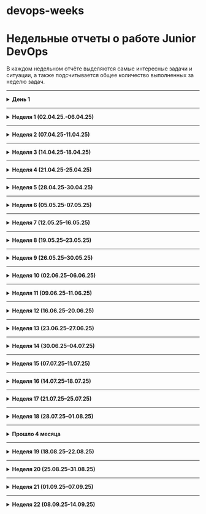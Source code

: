 # devops-weeks

# Недельные отчеты о работе Junior DevOps

В каждом недельном отчёте выделяются самые интересные задачи и ситуации, а также подсчитывается общее количество выполненных за неделю задач.

---

<details>
  <summary><b>День 1</b></summary>

---

1️⃣ _Вчера был мой первый день на новой работе_ 

_Утро началось не с кофе_, хотя я на это рассчитывал. После тренажёрки решил устроить себе второй завтрак: заварил кофе, взял самсу из Пятёрочки. Подготовился к _идеальному старту дня_, сел за комп минут за десять до начала рабочего времени. Тимлид скинул мне ссылку на онлайн-звонок. Но не успел я сделать и глотка, как _начался хаос_: кот с кошкой затеяли драку прямо на столе. В процессе они опрокинули кружку с кофе. Я замер в шоке. Кофе растекся по всему столу, мышка утонула, в голове паника: _Всё, конец, комп в ауте, а до звонка пять минут._

Собрался с духом, оценил ущерб. _К счастью, кружка стояла далеко от системника_, сетевой фильтр тоже уцелел. Пострадала только мышь. Быстро заменил её на запасную, наспех вытер кофе со стола, стены и пола. _Влетел в звонок в последние секунды._

На созвоне тимлид ввёл меня в курс дела. Рассказал, как будет проходить онбординг: первые дни — чтение базы знаний, получение доступов, настройка окружений. База знаний оказалась тем ещё хаосом, общую картину работы по ней не сложишь. На следующей неделе обещает подключить к простым задачам: работа с логами и что-то с Jenkins. Позже более сложные задачи, с учётом моих интересов и навыков.

_День, честно говоря, прошёл довольно скучно._ Пока приходится довольствоваться теорией.

</details>

---

<details>
  <summary><b>Неделя 1 (02.04.25.-06.04.25)</b></summary>

---

_Кол-во задач: 1_


Решил, что ежедневные отчеты будут отнимать слишком много сил, энергии и времени, поэтому будет еженедельный формат.  

Первая неделя оказалась короткой — всего три дня, — но уже можно сделать некоторые выводы.  

▫️**День 1** 

Он был максимально ознакомительным. В моем распоряжении был только созвон с тимлидом и база знаний — хаотичный набор заметок коллег по решению разных кейсов. Честно говоря, пока мало что стало ясно, но начало положено.  

▫️**День 2** 

Этот день оказался куда интереснее. Утром — созвон с тимлидом, но уже более долгий и содержательный. Мне показали некоторые аспекты работы и чуть подробнее рассказали про инфраструктуру. 

После обеда я получил первую задачу: убрать диски (sdb, sdc и т.д.) из LVM. С LVM я работал пару раз в прошлом — когда в центре занятости настраивал серверы на Linux под разные нужды. Вспомнив основы, принялся за дело. Весь день пытался удалить эти диски, но что-то не сходилось. В голове крутилась мысль, что с моими текущими доступами (только SSH до сервера) задачу не выполнить. К концу дня вроде бы получилось разобраться с одним сервером, но тут же всплыла новая проблема: логический том и файловая система показывали разные значения. 
И да, забыл упомянуть важный момент — эти разделы были смонтированы на /root. То есть раздел /root был на sda, sdb, sdc. 

▫️**День 3** 

Утро началось с попыток разобраться дальше. Накидал команды — и один сервер ушел в аут, пинг пропал. Подумал, что нужен доступ к гипервизору, чтобы проверить состояние машины. Оказалось, доступа к виртуализации у меня нет — этим занимается другой отдел. Попросил их пересоздать машину; благо, на ней была только ОС. 
На свежесозданной ВМ нужная файловая система уже была без LVM, sdb и sdc — как и требовалось. 

🤔 _Тут в голове начали зарождаться вопросы._
 
Тимлид спросил, как дела, ведь ВМ скоро нужно сдавать. Я предложил два варианта: 
 
1. Загрузить сервер в live-режиме, отмонтировать /root и внести изменения. Проблема — нет доступа к гипервизору, а значит, придется координироваться с другим отделом через сломанный телефон.  
2. Добавить временный диск, скопировать файловую систему, а затем удалить его.  

Тимлид похвалил: _Отличные варианты, но слишком трудоемкие._ И тут наступил момент, который меня одновременно удивил и озадачил. 

> Он спросил: А есть ли что-то проще? 
>
> Я задумался. 
>
> Попроси просто пересоздать эти ВМ — сказал он. 
>
> Я выдал что-то вроде: А что, так можно было? 
>
> Да, иногда не стоит усложнять там, где это не нужно — ответил он с улыбкой.

_Вот такая вышла неделя. Короткая, но насыщенная._

</details>

---

<details>
  <summary><b>Неделя 2 (07.04.25-11.04.25)</b></summary>

---

_Кол-во задач: 3_

Отработал первую полную неделю, продолжаю получать задачи, что несомненно радует.

▫️**Задача** 

Разобраться с ролью в Ansible, которая выполняет следующие задачи:

— создает пользователя;

— настраивает sudo-доступ;

— добавляет SSH-ключ;

— подключает пользователя к заданным группам;

— удаляет пользователя при необходимости.

Для теста я создал инфраструктуру на своём железе с помощью Vagrant. Развернул VM: ansible-controller и несколько клиентских с разными дистрибутивами Linux (Ubuntu, CentOS, Debian, Fedora) 
Это позволило проверить совместимость роли. Да и в будущем пригодится для различных задач.

Протестировал роль локально — playbook успешно выполнил все функции.

Затем перешел к корпоративному AWX. С ним работал впервые, но интерфейс оказался интуитивным. Провел тесты в бою: создал и удалил своего пользователя — все отработало корректно.

Итог. Роль рабочая и выполняет заявленные функции. Потенциальные проблемы могут быть связаны с некорректной настройкой инвентаря (например, ошибкой в host_vars) или состоянием целевых хостов (отсутствием пакетов, прав доступа.

▫️**Новые задачи**

Получил еще три задачи, но для их выполнения не хватает доступов. Запросил их и жду подтверждения. Ожидание доступов утомляет😨
Параллельно изучаю инфраструктуру, чтобы быть готовым к новым вызовам.

</details>

---

<details>
  <summary><b>Неделя 3 (14.04.25-18.04.25)</b></summary>

---

_Кол-во задач: 3_

👋Прошла третья неделя на новом месте работы, и я заметил, что меня вовлекают в выполнение задач более активно.

▫️**Задача 1**

Есть сайт в котором наблюдаются замедления в работе в разных разделах. Например, очень долго выполняются любые операции с документами. Долго загружаются вкладки внутри документа.
Случаются блокировки в БД, со слов разработчиков из-за тормозов. Возникает злополучная ошибка 500.

После обсуждения с коллегами мы пришли к выводу, что описание проблемы слишком общее, а явных ошибок в логах контейнера или конфигурации Nginx не обнаружено. Предположительно, проблема связана с кодом приложения или базой данных.

Для дальнейшего анализа я обратился к разработчикам, запросив обновленный статус, шаги воспроизведения проблемы и соответствующие логи.

▫️**Задача 2** 

Задача заключалась в развертывании сервиса в Docker и настройка маршрутизации в Nginx на продакшен-сервере.

Для подготовки я протестировал процесс в локальном окружении, чтобы минимизировать риски. Выполнение на боевом сервере прошло успешно, несмотря на определенное волнение. Все шаги, включая запуск контейнеров и настройка роутинга, были выполнены без ошибок.

▫️**Задача 3** 

Следующая задача заключалась в настройке мониторинга сервиса (из предыдущей задачи) в Zabbix. Требовалось создать шаблон, включающий элементы данных и триггеры для проверки доступности портов. 
Шаблон был успешно настроен, проверка портов работает корректно. Задача прошла без сложностей и была выполнена спокойно.

▫️**Задача 4**

Во внимании снова nginx. Один из разработчиков или тестеров выявил проблему при обновлении страницы nginx возвращал 404. 
Кейс оказался типовой, выполнил по инструкции поправив nginx.conf. 

Поскольку Nginx работал в Docker-контейнере (на базе Alpine Linux, где отсутствуют текстовые редакторы), я скопировал конфигурационный файл на локальный компьютер, внес необходимые изменения согласно документации и загрузил обновленный файл обратно в контейнер. Проблема была успешно устранена. Возможно, есть более удобный способ.

▫️**Задача 5 и 6**

Здесь было необходимо  обновить пакеты приложений на паре серверов. Просто подкидываешь файлики, выдаешь нужные права и меняешь версию в вебке.

◻️**Итог недели**

Стоит уточнить, что все описанные задачи выполнялись на разных серверах, что добавило разнообразия в работу.

На этой неделе большая часть времени ушла на задачи, связанные с Docker и Nginx — от развертывания сервисов до настройки конфигураций и устранения ошибок. 
Несмотря на интенсивность, неделя прошла увлекательно и без ощущения рутины. Если возникали вопросы или пробелы в знаниях, я разбивал задачи на части, выполнял их последовательно и при необходимости консультировался с коллегами. Такой подход позволил успешно справиться со всеми трудностями и укрепить уверенность в работе.

</details>

---

<details>
  <summary><b>Неделя 4 (21.04.25-25.04.25)</b></summary>

---

_Кол-во задач: 7_

👋Давно не было недельных отчетов, но задачи никуда не исчезали. Время наверстать упущенное.

▫️В этот раз не буду по номерам описывать каждую задачу, могу лишь обозначить, что было около 7 рутинных задач - выгрузка логов, обновление пакетов, создание учеток в БД.

▫️Но была **одна масштабная задача** 

1) Требовалось выгрузить файлы с хранилища и потом удалить их. 
_Эти пункты были сделаны достаточно быстро._

2) Далее, вместо этих удаленных файлов необходимо установить заглушку в виде pdf на портале. 
_И здесь начались проблемы._ Между файлами с хранилища и контентом на сайте нет каких-то связей, ссылок. 
_Где и что менять не понятно. Условно, заходишь по ssh на свой Яндекс.Диск удаляешь файлы, но не знаешь их названий, путей в веб-интерфейсе. Все это хранится в БД._

Выяснил, в какой из БД надо осуществить поиски.
Нашел таблицу, где находится контент, далее пошел по цепочке таблиц и нашел id-файлов с хранилища. 

_Выглядит это примерно так. Для себя писал шпаргалку:_

```sql
1. Исходные данные. Путь до архива на датасторе. 
В задаче был только подобный путь с файлами:
/Store/folder/doc/0007/80/70/56/06.rar

2. Имея только этот путь начинаю искать файлы в БД.
По полю dss_url ищем путь, как в датастроре в таблице storage. Далее смотрим r_object_id=0007dcu707 и запоминаем его. 
Таким образом мы узнаем к какому стораджу относятся наши файлы:
select * from storage;

3. Так как мы знаем необходимый путь документа 0007/80/70/56/06.rar выполняем:
select * from content where content_id='0007dcu707-80705606';
Видим object_id=29384cfb8, запоминаем.

4. Ищем документ в таблице document_content:
select * from ddt_document_content where dsc_content='29384cfb8';
Получаем id_document=f8b7594

5. Здесь можно глянуть doc_reg_number=321/3df/V1 для поиска по вебке
select * from ddt_document where id_document='f8b7594';
```
Выполнив данные манипуляции, мне удалось узнать из каких документов были удалены обозначенные файлы и где требуется установить заглушку вместо них.

Сейчас это выглядит как пара строк, но тогда мне это стоило достаточных усилий в поисках. Задача не типичная, да и опыт с SQL у меня слабенький.
Собственно я уже был установить заглушку, все данные у меня были на руках, но тут меня поторопили и установку заглушки доверили другому отделу. Данные из шпаргалки я им с радостью предоставил, дабы они не тратили время на поиски сложных связей файлы-документы.

_Такая выдалась неделя, стрессанул в то время, не скрываю._ 
_Казалось, что задача не выполнимая, бесконечный ребус, но решение было найдено._

</details>

---

<details>
  <summary><b>Неделя 5 (28.04.25-30.04.25)</b></summary>

---

_Кол-во задач: 4_

Завершающая неделя месяца и к тому же, _короткая — всего три рабочих дня._
Пост будет не совсем о работе, скорее о моём состоянии.

▫️**В понедельник**, сидя на остановке после спортзала, заметил, что начался насморк, а он бывает у меня довольно редко. Приехав домой, сел за работу и почувствовал сильную усталость, но не придал этому значения. Ночью спал ужасно, вероятно, была температура.

▫️**Во вторник** начал день не выспавшимся и уже с пониманием, что заболел, но старался держать рабочий темп. Вечером организм включил режим повышенная температура 39,5. Такой температуры у меня не было давно. Жаропонижающие не помогали, пришлось вызывать скорую. Фельдшер послушал лёгкие всё ок, посмотрел горло — красное назначил лечение и посоветовал обратиться к терапевту на следующий день.

▫️**В среду** я, конечно, к терапевту не пошёл. Начал работу через не могу, до обеда ещё как-то держался, но затем температура снова поднялась, и даже сидеть за ПК стало невозможно. Пришлось отпроситься на полдня без проблем отпустили.

▫️**Болеть всегда неприятно, а работать в болезни особенно.** Организм в такие моменты должен отдыхать. Постельный режим не привилегия, а необходимость. В моём случае неделя была короткой, и я решил превозмочь три дня. В итоге температура около 38 держалась ещё и в четверг с пятницей. Хорошо, что были праздники это спасло.

📄Если говорить о задачах в этот период, основная работа велась по задаче с SQL, о которой я уже упоминал в прошлом посте. Она растянулась на две недели, но логичнее было отразить её именно в отчёте за предыдущую.
Кроме того, были и типичные задачи вроде выгрузки логов.
Из интересного удалось посоздавать джобы в Jenkins. Это определённо новый для меня опыт: ранее я немного щупал только GitLab CI, так что было приятно познакомиться с новым инструментом.

</details>

---

<details>
  <summary><b>Неделя 6 (05.05.25-07.05.25)</b></summary>

---

_Кол-во задач: 5_

**И снова она, короткая неделя. Всего три рабочих дня.**

_После насыщенных недель в работе наступило небольшое затишье._
Из задач могу выделить одну — расчёт серверных ресурсов для заказчика на три года вперёд.

Интерес заключался в том, что вводные данные в Zabbix были только за один предыдущий год. Пришлось проявить гибкость, чтобы на основе этой неполной информации выстроить прогноз.

Ранее мне не доводилось заниматься расчётом серверных мощностей — мой фокус был в другой области: проектирование узлов связи, серверных помещений и систем видеонаблюдения. Поэтому данная задача стала для меня интересным и полезным новым опытом.

</details>

---

<details>
  <summary><b>Неделя 7 (12.05.25–16.05.25)</b></summary>

---

_Кол-во задач: 5_

_Неделя №7 — топор._ После дня рождения на выходных пора было врываться в полноценную рабочую рутину.

С запуском новой главной площадки появилась необходимость организовать мониторинг доступности REST-сервисов между площадками. К счастью, задачу доверили мне и делать это нужно было с помощью Zabbix.

▫️**Задача:**

Главная площадка должна проверять доступность всех дополнительных площадок (их ~15), делая REST-запросы и ожидая код 200.

Также каждая из дополнительных площадок должна проверять доступность главной.

▫️**Подводные камни:**

Так как запросы должны выполняться между удалёнными площадками, вариант с Web Scenario отпал — Zabbix-сервер (или proxy) не имеет прямого доступа ко всем узлам. Проверки нужно выполнять локально с самих хостов.

▫️**Решение:**

Использовал Zabbix Agent и задал кастомный параметр:

```bash
UserParameter=http.check[*],curl --connect-timeout 5 --max-time 10 -s -o /dev/null -w "%{http_code}" $1
```

Добавил **http.check** как элемент данных и затестил, работает стабильно и быстро.

Сначала всё сделал в лоб: создал шаблон, вручную наклепал 15 итемов — выглядело громоздко, но работало. Потом сел, подумал и переписал всё через LLD-дискавери и макросы. В итоге получилось красиво, масштабируемо и удобно поддерживать. Теперь можно добавлять площадки буквально в пару кликов.

▫️**Другие задачи**

Было еще пару задач по Zabbix - отслеживание переполнения очередей сообщений. Что-то из мелких задач - логи, шрифты, перезапуск служб.

▫️ _В этот период я впервые так глубоко погрузился в Zabbix и мне это понравилось._

</details>

---

<details>
  <summary><b>Неделя 8 (19.05.25–23.05.25)</b></summary>

---

_Кол-во задач: 14_

Продолжаю вести недельные отчеты — это помогает держать себя в тонусе и систематизировать информацию. 
В TickTick я прикрепляю ссылку на задачу и краткое описание, чтобы быстро возвращаться к нужным данным.

Эта неделя выдалась насыщенной: я выполнил рекордное для себя количество задач — 14 штук. Судя по их числу, задачи были мелкими, но разнообразными:

 — Анализ нагрузки серверов;

 — Работа с логами;

 — Траблшутинг сервисов;

 — Создание простых Job в Jenkins;

 — Настройка новых триггеров в Zabbix.

🤔Иногда попадаются задачи, которые требуют исследования, даже если их нельзя завершить в привычном смысле. Например, запросили статус изменения документа, но он был мигрирован из старой базы данных без сохранения состояния, а доступ к старым серверам отсутствует. Я выполнил задачу, потратив время на ее изучение, и на выяснение того, что она нереализуема из-за отсутствия данных. 
Это тоже результат — я задокументировал причину, что делает задачу выполненной в рамках возможного.

⌨️В целом, неделя прошла продуктивно, и я доволен результатами.

</details>

---

<details>
  <summary><b>Неделя 9 (26.05.25–30.05.25)</b></summary>

---

_Кол-во задач: 8_

На носу последняя майская неделя, что она принесла? Задач меньше, чем неделей ранее. 

🥰 _И тут я был приятно удивлен:_ после того как я раскидал кучу задач по Zabbix днями ранее, _ко мне обратился коллега за экспертным мнением._
Я помог ему сделать шаблоны и правила дискавери, чтобы не плодить айтемы вручную на десятке машин, а такое я находил на паре серверов.
_Он был рад — говорит, что сэкономил кучу времени._ 
💪 _Скорость, порядок, воспроизводимость мы приветствуем!_

▫️**Теперь к моим задачам:**

— Сделал новые монструозные графики в Zabbix с выводом кастомных метрик БД, вроде количества активных соединений и времени запросов. Повозился с настройками, но теперь инфа как на ладони сразу видно, где проблемы;

— Написал SQL-скрипт, который чистит старые записи в таблицах логов, раскидал в cron;

— Снова запросы статистики использования серверных ресурсов — проверял, где пора оптимизировать или расширяться. Нашел сервера, где можно сэкономить;

— Правил chrony на паре серверов покопался в логах, но синхронизация времени теперь в порядке, проблем с логами не будет.

⌨️ _Вроде снова ничего сверхестественного, но работа движется._

</details>

---

<details>
  <summary><b>Неделя 10 (02.06.25–06.06.25)</b></summary>

---

_Кол-во задач: 8_

Юбилейная десятая и достаточно душная неделя выдалась.

▫️**Задача**

Помимо центрального Zabbix, который мониторит все площадки заказчиков, у некоторых клиентов есть свои локальные экземпляры Zabbix. 

Задача началась с необходимости настроить Zabbix для одного заказчика. Основные сложности возникли на следующих этапах:

— **Миграция шаблонов:** Пришлось вручную переносить шаблоны, иногда с небольшими правками.

— **Проблема с JMX-метриками:** На некоторых серверах метрики собирались через JMX-интерфейс.
Проблема в том, что в Java-конфиге в hostname указан один IP-адрес хоста и он слушает только его. Однако на серверах было несколько сетевых интерфейсов, и каждый из Zabbix-серверов подключался к ним по разным IP-адресам.

▫️**Решение было найдено:** 

1. Так как и Zabbix-Server, и Zabbix-Proxy работают в Docker, я использовал Extra-hosts.

2. В конфиге Docker-конфиге для каждого Zabbix я прописал соответствие между нужным IP-адресом и DNS-именем (например - 10.0.0.1:app-server)

3. В настройках JMX-интерфейса в обоих Zabbix я указал DNS вместо IP. 

Это позволило унифицировать подключение к JMX, независимо от используемого сетевого интерфейса.

В итоге оба Zabbix заработали корректно, а JMX-метрики стали поступать стабильно, несмотря на наличие нескольких сетевых интерфейсов. 

▫️**Остальные задачи**

Здесь без явных новинок по типу задач:

— Починка сбора метрик Postgres и Pgbouncer;

— Анализ нагрузки по серверам;

— Снятие дампов Tomcat (jstack, jmap);

— Создание простых Job в Jenkins

</details>

---

<details>
  <summary><b>Неделя 11 (09.06.25–11.06.25)</b></summary>

---

_Кол-во задач: 4_

Короткая неделя, количество задач небольшое. 
Прошлые посты выглядят достаточно сухими с технической точки зрения, мне кажется пришло время это исправить.

🔘**Задача 1**

Разработчики выкатили новый метод для удаления неактивных пользователей из базы данных. 
Моя задача — создать джобу в Jenkins, которая будет запускать этот метод.

▫️**Шаг 1: Shell-скрипт**

На Jenkins создал .sh-скрипт, который вызывает нужный Java-метод - cleanupInactiveUsers

**job_template_cleaner.sh**

```bash
#!/bin/bash
export JOB_DIRECTORY=/app/system
$JOB_DIRECTORY/jobs/bin/job_runner.sh template_cleaner "cleanupInactiveUsers"
```

Этот скрипт передаёт управление универсальному раннеру.

▫️**Шаг 2: Универсальный раннер**
Раннер **job_runner.sh** принимает имя задания и метод Java-класса и выполняет ряд операций:

1. Проверка на дубли. Смотрит, не запущено ли уже такое задание, через .pid-файл.

2. Вызывает Java-приложение с параметрами (память, логи, настройки безопасности)

3. Логирование: Всё происходящее записывается в лог-файл.

4. Финал: Удаляет .pid, чтобы следующий запуск прошёл без проблем.

**job_runner.sh**

```bash
#!/bin/bash
export JOB_NAME=$1
export JOB_METHOD=$2
export JOB_PID=/tmp/$1.pid
export JOB_LOG=/app/system/jobs/log/$JOB_NAME.log

if [[ -z "$JOB_METHOD" ]]; then
    echo "Ошибка: укажи имя задания и метод!"
    exit 1
fi

if [[ -f $JOB_PID ]]; then
    echo "Задание $JOB_NAME уже запущено!"
    exit 1
fi

touch $JOB_PID

java -Xmx4g -Xms4g -jar /app/system/app.jar -q "EXECUTE $JOB_METHOD" 2>&1 | tee -a $JOB_LOG

rm -f $JOB_PID
```

▫️**Шаг 3: Jenkins UI — собираем всё вместе**

В Jenkins я создал параметризованный Freestyle Job. В нём запускается ещё один скрипт, который:

1. Проверяет, существует ли нужный .sh-скрипт.

2. Запускает его с таймаутом (например, 3600 секунд), чтобы задание не зависло навечно.

3. Проверяет код завершения и сообщает, всё ли ок.

Шаги сборки:

Выполнить команду shell

```bash
#!/bin/bash
JOB_HOME_PREFIX="/u01/app/system/jobs/bin"
JOB_SCRIPTNAME="${JOB_NAME}"
TIME_RUN=3600

echo "Пробуем запустить ${JOB_HOME_PREFIX}/${JOB_SCRIPTNAME}.sh"

if [[ ! -f ${JOB_HOME_PREFIX}/${JOB_SCRIPTNAME}.sh ]]; then
    echo "Скрипт ${JOB_NAME} не найден!"
    exit 1
fi

timeout $TIME_RUN ${JOB_HOME_PREFIX}/${JOB_SCRIPTNAME}.sh
ex_code=$?
echo "Код завершения: $ex_code"

if [[ $ex_code = "0" ]]; then
    echo "Задание выполнено!"
else
    echo "Таймаут или ошибка!"
fi

rm -f /tmp/${JOB_NAME}.pid
exit 0
```

🔘**Задача 2**

Второй задачей недели было ограничить доступ мобильного приложения к REST API. Нужно было разрешить доступ только к определённым эндпоинтам из списка, а на все остальные запросы отвечать строгим 403.

Мобильное приложение живёт в DMZ, а это значит, что оно может стучаться к API только через внутренний сервер. Проверять всё пришлось через curl. Главная загвоздка — для запросов нужен был сертификат, который пришлось поискать в недрах сервера и аккуратно подсунуть в curl.

```bash
Мобильное приложение
↓ HTTPS :70070
Nginx в DMZ 
↓
10.xxx.xxx.xxx:443
↓
Основной backend/балансер
```

▫️**Решение**

Данное ограничение реализовал через location в nginx

Пример **nginx.conf**

```bash
location ~ ^/razdel/employee/[^/]+$ {
    proxy_pass https://site$request_uri;
    include /usr/local/nginx/conf/conf.d/proxy_common.conf;
}

location / {
    return 403;
}
```

**Проверяем:**

```bash
curl -k \
  --cert /home/user/client_cert.pem \
  --key /home/user/client_cert.pem \
  https://10.xxx.xxx.xxx:70070/razdel/employee/
```

_Задача оказалась не такой уж тривиальной из-за DMZ и сертификатов, но в итоге всё заработало как надо._

◻️**Итог**

В данных задачах я не изобретал велосипед, по сути всё уже написано до нас, но при этом выполнена инженерная работа — интеграция, адаптация и автоматизация.

</details>

---

<details>
  <summary><b>Неделя 12 (16.06.25–20.06.25)</b></summary>

---

_Кол-во задач: 7_

Знаете ли вы, что успех _Prod_ зависит от подготовительных сред? 
На этой неделе я в основном работал над _Dev_ и _Stage_.

🔘**Задача 1**

На одной из Dev площадок возникла неприятная ситуация: процессы сборки в Jenkins остановились из-за нехватки места на диске.

▫️**Что произошло?**

Проведя быстрый анализ, я выяснил, что диск забит артефактами сборок — отчетами в формате HTML и PNG, которые накапливались со временем. Вот что я обнаружил:

```bash
11G — /jenkins/workspace/SpeedTestFirstGroup/build/reports/tests
8.5G — /jenkins/workspace/criticalTimeTest/build/reports/tests
6.2G — /jenkins/workspace/SpeedTestSecondGroup/build/reports/tests
708M — /jenkins/workspace/MultyThreadSmoke/build/reports/tests
```

▫️**Решение**

1. Очистил эти директории и также удалил артефакты от старых джоб, которые уже давно не используются.

2. Чтобы проблема не повторилась, для всех джобов включил опцию в Jenkins:
Среда сборки → Delete workspace before build starts

🔘**Задача 2**

На другой Dev-площадке снова беда: Jenkins упал из-за нехватки места. Но на этот раз виноваты не артефакты сборок, а контент приложения, который хранится прямо там. 
И вот тут начинается самое интересное — дело не столько в технической стороне, сколько в организационных и коммуникативных нюансах.

▫️**Суть задачи**

Освободить место на Dev-площадке, чтобы джобы в Jenkins снова заработали. 
Проблема в том, что контент занимает 300GB. 

Согласитесь, удалять такой объем данных, хоть и в Dev-среде без веской причины — рискованно. Этот контент может быть важен, например, для тестов или других процессов. Как бы вы подошли к решению?

Чтобы решить проблему с 300GB контента, я предложил удалить его, ориентируясь на метки заливки плагинов — они могли бы указывать на актуальность данных в Dev-среде. Тимлид одобрил этот подход, и около 14:00 я оставил комментарий для разработчиков к задаче с данным предложением и собственно забыл об этой задаче.

Но в 19:00 рабочий чат взорвался: разработчики негодуют — джобы в Jenkins не работают, места все еще нет, а у них через 10 минут важная сборка! 

О грядущих сборках в задаче не было ни слова и на мой комментарий они также забили. И кто-то другой кто работает пару лет, знает как нужно и все делает красиво.

Первая мысль: Вот же я накосячил! Но тимлид меня успокоил, сказав, что я все сделал правильно, а разработчики сами виноваты так как не следили за статусом задачи и моими комментариями.

В итоге выяснилось, что контент действительно был не нужен. 

Я запустил команду: 

```bash
sudo find /io3/storage -type f -mtime +30 -delete
```

▫️**Вывод**

Разработчики надеялись на опыт человека, который в этих в процессах уже пару лет, тогда как я человек новый, не знаю контекста и не могу знать все детали. 

_Условия задачи необходимо ставить более конкретные и читаемые для всех._

</details>

---

<details>
  <summary><b>Неделя 13 (23.06.25–27.06.25)</b></summary>

---

_Кол-во задач: 6_

Наконец мы приблизились к прошлой неделе. Как обычно разберем задачи.

🔘**Задача 1**

Необходимо написать джобу в Jenkins, которая снимает Java Dump (jstack+jmap) 3 раза с интервалом в 20 секунд, а также скачивает логи Tomcat (catalina, ebox) и выкладывает архив с этими файлами на выделенный сервер.

▫️**Реализация**

1. **Настройка Nginx**
Для предоставления доступа к архивам дампов настроил блок location в Nginx на сервере.

2. **Jenkins-джоба**
Основной код джобы (прикрепил в комментариях)

▫️**Что реализовано**

 — При запуске джобы удаляются все старые архивы из директории на super-server.

 — Собираются Java-дампы (jstack, jmap) для каждого инстанса Tomcat на указанных серверах.

 — Копируются логи Tomcat: catalina, localhost_access, ebox.

 — Все файлы архивируются в .tar.gz и загружаются на super-server.

 — Ссылка на архив выводится в консоль Jenkins: http://super-server/java_dump/<имя_архива>

🔘**Задача 2**

Настроить мониторинг срока действия SSL-сертификатов OpenVPN через Zabbix.

▫️**Решение**

Написал простой bash-скрипт (прикрепил в комментариях), который:

1. Определяет пути к сертификатам, директории Zabbix-агента, включая папки с конфигами и внешними скриптами.

2. Устанавливает необходимые права на директорию с сертификатами, чтобы агент мог их читать.

3. Создаёт внешний скрипт, который находит самый свежий сертификат, считывает дату его окончания и вычисляет, сколько дней осталось.

4. Добавляет конфигурационный файл Zabbix-агента с нужным ключом UserParameter.

5. Перезапускает агент для применения изменений.

**Итог недели**

Неделя выдалась насыщенной и, что особенно радует, созидательной с интересными задачами. К тому же на этой неделе впервые дежурил и участвовал в работах по обновлению, но об этом чуть позже.

</details>

---

<details>
  <summary><b>Неделя 14 (30.06.25–04.07.25)</b></summary>

---

_Кол-во задач: 6_

Поймал перерыв в рабочих отчётах — пора возвращаться в строй.

Неделя выдалась без особых поводов для гордости. В основном дежурные задачи: траблшутинг, просмотр логов, создание джоб, работа с мониторингом. Всё по стандарту.

Возможно, дело в том, что теперь меня включили в расписание как инженера, который реагирует на аварии — 3 часа в день, с 11:00 до 14:00. 
Если на площадках случается что-то серьёзное — я тот, кто разбирается в сути и устраняет проблему. Дежурный техподдержки в это время лишь подсвечивает аварии и переадресует их мне.

💥Нагрузка стала более рваной и адреналина прибавилось. Работаем.

</details>

---

<details>
  <summary><b>Неделя 15 (07.07.25–11.07.25)</b></summary>

---

_Кол-во задач: 4_

☕️**Одна из самых чиловых недель.** _Прямо та самая DevOps-байка, где ты работаешь пару часов в день, пишешь пару ямликов — и мир крутится дальше._

Основной объём задач был на автопилоте: немного поддержки, немного инфраструктурной рутины, пара фиксов, всё спокойно.
Системы работали стабильно, инциденты почти не беспокоили. 
Даже мониторинг не ругался громко — редкость.

Иногда такие недели нужны, чтобы выдохнуть, пересмотреть лист задач и чуть глубже подумать о будущем пайплайна. 
😊_Или просто попить кофе без ощущения, что что-то где-то уже горит._

</details>

---

<details>
  <summary><b>Неделя 16 (14.07.25–18.07.25)</b></summary>

---

_Кол-во задач: 7_

Неделя получилась примечательной — не столько по технике, сколько по взаимодействию. _Впервые по-настоящему прочувствовал, что значит тесно работать с разработкой._

Прилетела задача: установить **LibreOffice**. Условие — например вызов **soffice --version** был ответ. Всё. Никаких требований к окружению, контексту использования или сценариям запуска.

🔫 _Обожаю такие постановки задач (нет)_

Глянул список зависимостей для нативной установки на хост — внушительный. Решил не загрязнять систему и собрать всё в Docker Swarm. 
Чтобы выполнить условие по доступности soffice в $PATH, сделал обёртку:

**/usr/local/bin/soffice**

```bash
#!/bin/bash

CONTAINER_ID=$(sudo docker ps --filter "name=libreoffice_libreoffice" --format "{{.ID}}" | head -n 1)

if [ -z "$CONTAINER_ID" ]; then
  echo "Контейнер LibreOffice не найден"
  exit 1
fi

sudo docker exec "$CONTAINER_ID" /opt/libreoffice25.2/program/soffice "$@"
```

Добавил комментарий в задаче:

✅Вызов **soffice --version** работает

😱На следующий день — внезапный созвон. Редкость. Подключаются руководитель проекта и разработчик. Возникают сомнения: А будет ли работать LibreOffice в Docker для нужд проекта? Оказалось, всё, что нужно — это функционал конвертации файлов.

⌨️Демонстрирую всё в прямом эфире. Прогоняем конвертацию — работает. 
В итоге моё контейнерное решение одобряют.

Далее вместе с разработчиком начинаем тестировать: он вносит правки в свой код, я немного дорабатываю окружение. Работаем в связке — без лишней бюрократии, быстро выходим на рабочий результат.

**Суть задачи проясняется окончательно:**

🗂пользователь загружает, например, **.docx** в систему электронного архива

📄для реализации предпросмотра документ автоматически конвертируется в **.pdf**

_Но чуть позже, в процессе обсуждения, всплыла альтернатива — **Gotenberg**._

Это специализированный контейнерный сервис с **REST API**, который заточен именно под задачи конвертации документов.

Я подготовил окружение, поднял **Gotenberg**, настроил доступы — всё заработало довольно гладко.

</details>

---

<details>
  <summary><b>Неделя 17 (21.07.25–25.07.25)</b></summary>

---

_Кол-во задач: 7_

⌨️**И снова в бой.**

Помните Jenkins Job для снятия Java dump и логов Tomcat, о которой я писал на 13-й неделе?
Так вот, она наконец-то дошла до разработчиков. Но тут вскрылась реальность: кто-то не знает IP серверов, а кто-то вообще не очень хочет их знать.

В итоге начал перерабатывать логику пайплайна. Основные изменения:

🔹Добавил площадки со списками сервером с возможностью выбора

🔹Разделил по окружениям: dev/stage и prod

Всё из-за архитектурных различий:

– на dev/stage Tomcat работает в Docker,

– на prod — нативная установка на хосте.

Если держать всё это в одной джобе — получается огромное полотно условной логики, которое тяжело сопровождать и читать. Поэтому я решил разделить пайплайны: меньше кода в каждом, больше прозрачности, проще дебажить.

😗Иногда лучше сделать две простые джобы, чем одну умную, которую потом никто не сможет понять (включая тебя через месяц)

</details>

---

<details>
  <summary><b>Неделя 18 (28.07.25–01.08.25)</b></summary>

---

_Кол-во задач: 7_

🔔Вот мы и добрались до текущих дней. Здесь сил и мотивации осталось уже не много. _Чувствовалась усталость, задачи уже не радовали._

Здесь из интересного, разрабы в пятницу выкатили новый сервис, который загадочно назывался 👀**II-Instrument**. Развернул его в Докере, но пощупать его особо не успел. 

💪 _Как любит говорить мой друг-разраб — в 19ч закрыл крышку, всем спасибо. Переработок и так хватает._

🕺_Собственно так и завершилась последняя неделя перед отпуском, можно выдохнуть._

</details>

---

<details>
  <summary><b>Прошло 4 месяца</b></summary>

---

⌨️ **Вчера был последний день перед отпуском.** 

**4 рабочих месяца пролетели незаметно.**

Новое место работы - это всегда смесь азарта и легкого хаоса.

Пока ты ещё не погрузился в архитектуру и системы, каждый день как мини-квест. В голове крутится:

– Как зайти в эту систему?

– Как что-нибудь не сломать?

– Как проходит сборка?

Чуть позже начинаешь вникать в продукт: какие сервисы за что отвечают, где базы, кто кого вызывает и где прячутся тонкие места. Иногда даже находишь что-то, что вроде как должно работать, но все привыкли обходить.

В итоге это отличное время, когда ты можешь посмотреть на инфраструктуру свежим взглядом, задать глупые вопросы, которые могут вскрыть реальные проблемы. Главное не стесняться, записывать и не пытаться всё сразу автоматизировать. 

_Всё придёт._

</details>

---

<details>
  <summary><b>Неделя 19 (18.08.25–22.08.25)</b></summary>

---

_Кол-во задач: 8_

Вернулся к работе после двух недель отпуска. Задачи были в целом простые, но по количеству вполне достойно - восемь штук. Перейдем к ним.

🔘**Задача 1**

Первая задача была немного странная. В задачу скопировано название угрозы и путь до плохого файла из админки Касперского. 
Данных - IP, DNS: какой это сервер нет, предположить можно только по типу сервера.
Проверил по возможным путям, доступ к этим серверам есть только у заказчика - закрыл.

🔘**Задача 2**

Восстановление таблиц во временную БД - стандартная рутина.

🔘**Задача 3**

Нужно было добавить новую площадку в матрицу сборки Jenkins. Раньше с этим не сталкивался, поэтому сначала посмотрел, как настроены остальные, уточнил у разработчиков нужные параметры и всё завелось.

🔘**Задача 4**

Добавил новую площадку в Zabbix.

🔘**Задача 5**

Самое интересное на этой неделе. Есть веб-сервер, соответственно у него есть SSL-сертификат. Требовалось сделать в Zabbix проверку срока действия сертификата. Казалось бы в чем интерес? Нет доступа по ssh до данного сервера.

**Я сделал такое решение:**
- взял Zabbix-агента, который работает на Zabbix-сервере;

- написал скрипт с использованием openssl client, чтобы получать дату истечения сертификата с конвертации даты в количество оставшихся дней;

- прописал userparameters.conf и настроил новый элемент данных в Zabbix-агенте,

- добавил триггеры.

🔘**Задача 6**

Разработчики написали, что упала джоба индексации в Jenkins. 
Смотрю лог там прямо указано: job already started, и сразу Finish. То есть новая задача запускается, но тут же падает, потому что видит уже запущенный процесс.
Проверяю и действительно, в /tmp остался подвисший .pid-файл от предыдущего запуска. Удалил его джоба снова заработала.

🔘**Задача 7**

Создал пару новых джоб в Jenkins. Ничего интересного.

**🔘Задача 8**

Задача оказалась с загадкой. Разработчик пишет: на сервер1 нужно добавить сертификат от сервера2. 
В комментарии от тестировщика упоминается уже сервер3.

Сравниваю сертификаты:
- у серверов 1 и 2 они одинаковые,
- у сервера3 другой.

Пишу уточнение отвечают, что всё верно, нужен именно с сервера3. 
Ну ладно. Но тут нюанс: на сервере3 сертификат строго именной (привязан к DNS), значит на других серверах он просто так не заработает. В этот момент задача выглядела максимально запутанной.

К счастью, мне подсказали, что сертификат надо добавить не в nginx, а в Java. Раньше с таким не сталкивался, и усложняло ситуацию то, что Java крутится в контейнере.

**Решение:**

- пробросил директорию с сертификатами из контейнера на хост,

- добавил на сервер1 сертификат от сервера3 (а не от сервера2, как было написано в задаче)

В итоге всё заработало: сервер1 стал видеть валидный сертификат, данные начали корректно отображаться и скачиваться.

📝Эта неделя получилась довольно типовой по задачам, но я решил расписать её подробнее. Хотелось показать, что даже за простыми формулировками задач часто скрываются подводные камни. И именно умение находить решения в таких ситуациях и есть работа инженера.

</details>

---

<details>
  <summary><b>Неделя 20 (25.08.25–31.08.25)</b></summary>

---

_Кол-во задач: 6_

🔔Юбилейная неделя - двадцатая на текущем месте работы. На этот раз без крупных историй, в основном мелкие задачи и рутина. Но одна задача всё же выделилась.

🔘**Задача**

Тестировщик поймал баг на dev-площадке: при выгрузке страницы в Excel сервис export.war падал с ошибкой. В errorTrace всё выглядело просто:
Cannot connect url http://192.168.55.48/doc/content/version/list
 
Проверяю сервис export.war напрямую - всё ок, статус 200. Значит, проблема где-то в связке. В админке для экспорта указан URL. Пробую сменить http на https, ошибка 500 остаётся.

Вспоминаю похожую историю с предпросмотром документов: тогда спасло обновление сертификата. Проверяю, сертификат в nginx действительно истёк. Обновляю и в nginx, и в JDK, но чуда не происходит.

Начинаю сравнивать с другими dev-площадками. Текущая доступна, как по IP, так и по DNS. И нахожу особенность: на других площадках вся логика в nginx ходит по IP, а на этой по DNS, соответственно, запросы внутренние по IP не работают. Меняю URL в админке на https://super-company.ru и сервис экспорта оживает.

☀️Вывод: экспорт здесь не работал уже давно, а тестировщик просто первым заметил. Как такое могло произойти? Либо кто-то когда-то поменял логику в nginx, но забыл поправить настройки в админке. Моя же роль - раскопать и довести историю до конца.

</details>

---

<details>
  <summary><b>Неделя 21 (01.09.25–07.09.25)</b></summary>

---

_Кол-во задач: 12_

Данную неделю можно отметить и как начало осени, и как самую изматывающую. Задачи типовые, количество около 10 штук. Но одна мне запомнится надолго.

🔘**Задача**

Пишет руководитель: ссылка на задачу и вопрос: можешь сделать бэкапы? Открываю задачу, смотрю условия от разработчика:

Подготовка базового бэкапа: необходимо сделать бэкап с прода и очистить несколько таблиц (список из 14 таблиц)

Уточняю у руководителя: нужно бэкапить в файлы .sql? 
Получаю утвердительный ответ. 

Я логично думаю: дали список из 14 таблиц - значит, бекаплю эти таблицы. Полагаю, что момент про зачистку таблиц сделают сами разработчики. У нас часто задачи описаны комплексно, и пункты могут быть распределены между командами.

Делаю свою часть: дамплю каждую таблицу в отдельный .sql-файл и прикрепляю их к задаче. Время около обеда.

Рабочий день вроде закончился, но около 20:00 мне пишет автор задачи: 
На связи? И сразу вопрос: что за .sql-скрипты? 
Я мог бы не отвечать, но был дежурным по авариям в этот день, поэтому продолжил диалог, все равно сидел за ПК.

Дальше начинается объяснение задачи, которое я не получил изначально: нужно взять голый бекап, удалить из него записи в указанных таблицах. Клещами вытягиваю итоговое условие задачи:

1. Сделать полный бэкап БД прода.

2. Удалить из него записи в указанных таблицах.

3. Развернуть эту БД на дев-площадке.

Я спрашиваю его прямым текстом: Как я мог это понять, если я не в курсе всего контекста? 
Получаю гениальный ответ: Я думал, что будет делать сотрудникнейм, я его уже несколько раз просил.

Потом начинается давление - ему нужен срок: сколько это займёт по времени? Надо дать ответ заказчику, когда они смогут провести показ. 

У меня начинает пригорать: почему я должен сейчас мотивировать сроки для заказчика, если изначально не было нормального ТЗ?

Провозился с этим примерно до 2:00 ночи. Сначала сказывался слабый опыт общения с БД, потом уходило время на разбор ошибок при импорте, но оказалось, что это не мои косяки, а следствие старых, неактуальных связей/отношений в данных (кто-то не почистил) Ну и само перемещение данных тоже заняло время.

🤔**Вывод**

Моя основная ошибка в том, что я запросил уточнения у руководителя, который прислал мне задачу, а не у её автора. По этим уточнениям и условиям я выполнил задачу и прикрепил ответ.

Реакция автора на это уже после рабочего дня его косяк, как и ужасное ТЗ. Что я мог сделать? Наверное стоило пойти и долбить его в переписку, но всего этого можно было бы избежать, если бы он просто сразу правильно сформулировал задачу.

Уточнять детали хорошо, но ответственность за ясность условий ТЗ лежит на том, кто ставит задачу. В противном случае исполнитель вынужден тратить время на угадайку вместо реальной работы. 

</details>

---

<details>
  <summary><b>Неделя 22 (08.09.25-14.09.25)</b></summary>

---

_Кол-во задач: 7_

◻️В понедельник закрывал хвосты с прошлой недели. Вечером дежурство по авариям с 19 до 22ч, плюс апдейт одной площадки. Днем запустил джобы на бэкап фронта и war-файлов. Вечером обновление прошло без приключений. Разрабы с тестерами всё проверили откат не понадобился. Я убедился, что всё живо, и пошёл спать.

◻️Во вторник вечером снова дежурство. Днем задачи были такие:

1. Восстановил пару таблиц из бэкапа.

2. Разобрался, почему Jenkins-джоба не обновляет war-файлы после сборки. Они улетали в локальный Tomcat там жил рабочий инстанс, и скрипт деплоил туда. Остановил сервис, замаскировал. Для актуального Tomcat в Docker поправил пути в джобе. Теперь сборка деплоится правильно.

3. На одной площадке стоял Jenkins, нужно было подтянуть список плагинов, как на соседнем Jenkins. Но версии разные, обновлять Jenkins нельзя и интернет не прокинуть. Пришлось выгружать список, вручную искать и скачивать совместимые версии. Пару раз плагины вставали криво, ВМ уходила в полный аут (🔞в первый раз видел LA = 150). Но в итоге все необходимые плагины поставились - победа.

Дальше шло вечернее дежурство и обновление площадок. 
План на 19:00 апдейт двух площадок, каждая со своей архитектурой, но они связаны между собой. Делаю бэкапы фронта и war-файлов на обеих. Были небольшие проблемы с джобами деплоя новых .war быстро правлю. Пару часов разрабы и тестеры пилят и проверяют всё.

К 22:00 не работает Jenkins джоба, которая синхронизирует файлы между площадками. Смотрю логи - падает ошибка по TLS. Разбираюсь, куда складываются файлы, и вижу FTP-сервер - впервые сталкиваюсь с такой архитектурой площадки. Проверяю сертификат на FTP комбо истек ровно 12 часов назад. Сообщаю руководителю работ, она решает оставить до утра. На часах 23:00, я иду спать.

◻️Утро среды. В 8:00 вижу сообщения от руководителя работ с вопросами про сертификат. Говорю: идите к тимлиду, коллеги уже работают, мой день с 10ч. В 10:00 сажусь за ПК, подсвечиваю коллегам, что проблема сертом. Задачу берёт один коллега, потом передает другому.

К 15:00, когда задача возвращается ко мне со словами: Серты везде добавили, но что-то не едет. Возможно, что надо еще на оба балансера кинуть и в jdk или в Jenkins, а может и в ActiveMQ. Тут же в личку руководитель работ: БРОСАЙ ВСЁ, ЗАКАЗЧИК В УЖАСЕ! ДАВАЙ! Говорю, что нужно время, чтобы разобраться. Она давит ещё полчаса. 

😱Сил уже не хватает, я взрываюсь в чате, называю это галерой и говорю, что третий день до позднего вечера сидеть не буду. Тимлид передаёт задачу четвертому сотруднику и только после этого я не иду на созвон от руководителя работ.

◻️Наступает четверг. Обтекать некогда, надо решать задачи (фанатикам продуктивности привет😭)

Радует, что попалась интересная задача. Разрабы запили приложение Settings Migration App работает между окружениями площадок (DEV-STAGE-PROD) Позволяет сравнивать, анализировать и переносить настройки между базами данных с возможностью отслеживания изменений.

Моя задача заключалась:

1. Сделать джобу деплоя образа. 
Написал докерфайл, создал Jenkins джобу. Пушит образ в нексус, все ок.

2. Джоба деплоя приложения. 
Написал докер-компоуз, создал Jenkins джобу, которая собственно разворачивает само приложение. В джобе можно указать env для подключения к БД. Все ок, работает.

◻️В пятницу делал что-то более мелкое, точно уже не помню.

Собственно такой и выдалась неделя, со своими плюсами и минусами.

</details>